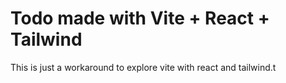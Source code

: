 # Todo made with Vite + React + Tailwind

This is just a workaround to explore vite with react and tailwind.t
